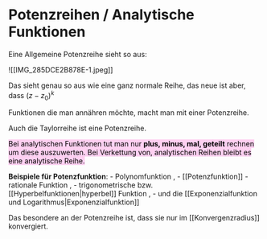 # Potenzreihen / Analytische Funktionen

Eine Allgemeine Potenzreihe sieht so aus:

![[IMG_285DCE2B878E-1.jpeg]]

Das sieht genau so aus wie eine ganz normale Reihe, das neue ist aber, dass $(z-z_0)^k$

Funktionen die man annähren möchte, macht man mit einer Potenzreihe.

Auch die Taylorreihe ist eine Potenzreihe.

<mark style="background: #FFB8EBA6;">Bei analytischen Funktionen tut man nur **plus, minus, mal, geteilt** rechnen um diese auszuwerten. Bei Verkettung von, analytischen Reihen bleibt es eine analytische Reihe.</mark> 

**Beispiele für Potenzfunktion**:
	- Polynomfunktion ,
	- [[Potenzfunktion]]
	- rationale Funktion ,
	- trigonometrische bzw. [[Hyperbelfunktionen|hyperbel]] Funktion ,
	- und die [[Exponenzialfunktion und Logarithmus|Exponenzialfunktion]]

Das besondere an der Potenzreihe ist, dass sie nur im [[Konvergenzradius]] konvergiert.



